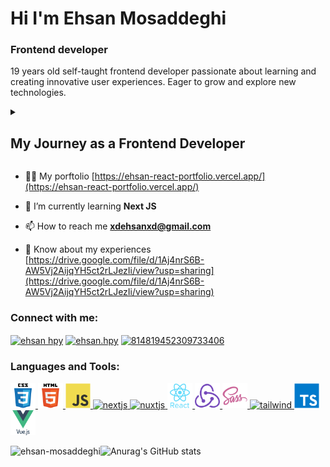 <h1 >Hi I'm Ehsan Mosaddeghi</h1>
<h3 >Frontend developer</h3>

<p>
  19 years old self-taught frontend developer passionate about learning and creating innovative user experiences. Eager to grow and explore new technologies.
</p>

<details>
<summary><h2>My Journey as a Frontend Developer</h2></summary>
My fascination with frontend development began when I was just 16. I that I had a creative streak and a passion for working with design and colors. As I delved deeper into the world of coding, I realized that frontend development was the perfect blend of art and technology. I found myself drawn to the idea of bringing designs to life, creating interactive experiences, and making a visual impact. It was then that I knew I wanted to pursue a career in frontend development, and I've been hooked ever since!
</details>


- 👨‍💻 My porftolio [https://ehsan-react-portfolio.vercel.app/](https://ehsan-react-portfolio.vercel.app/)
  
- 🌱 I’m currently learning **Next JS**

- 📫 How to reach me **xdehsanxd@gmail.com**

- 📄 Know about my experiences [https://drive.google.com/file/d/1Aj4nrS6B-AW5Vj2AijqYH5ct2rLJezIi/view?usp=sharing](https://drive.google.com/file/d/1Aj4nrS6B-AW5Vj2AijqYH5ct2rLJezIi/view?usp=sharing)


<h3 align="left">Connect with me:</h3>
<p align="left">
<a href="https://linkedin.com/in/ehsan hpy" target="blank"><img align="center" src="https://raw.githubusercontent.com/rahuldkjain/github-profile-readme-generator/master/src/images/icons/Social/linked-in-alt.svg" alt="ehsan hpy" height="30" width="40" /></a>
<a href="https://instagram.com/ehsan.hpy" target="blank"><img align="center" src="https://raw.githubusercontent.com/rahuldkjain/github-profile-readme-generator/master/src/images/icons/Social/instagram.svg" alt="ehsan.hpy" height="30" width="40" /></a>
<a href="https://discord.gg/814819452309733406" target="blank"><img align="center" src="https://raw.githubusercontent.com/rahuldkjain/github-profile-readme-generator/master/src/images/icons/Social/discord.svg" alt="814819452309733406" height="30" width="40" /></a>
</p>

<h3 align="left">Languages and Tools:</h3>
<p align="left"> <a href="https://www.w3schools.com/css/" target="_blank" rel="noreferrer"> <img src="https://raw.githubusercontent.com/devicons/devicon/master/icons/css3/css3-original-wordmark.svg" alt="css3" width="40" height="40"/> </a> <a href="https://www.w3.org/html/" target="_blank" rel="noreferrer"> <img src="https://raw.githubusercontent.com/devicons/devicon/master/icons/html5/html5-original-wordmark.svg" alt="html5" width="40" height="40"/> </a> <a href="https://developer.mozilla.org/en-US/docs/Web/JavaScript" target="_blank" rel="noreferrer"> <img src="https://raw.githubusercontent.com/devicons/devicon/master/icons/javascript/javascript-original.svg" alt="javascript" width="40" height="40"/> </a> <a href="https://nextjs.org/" target="_blank" rel="noreferrer"> <img src="https://cdn.worldvectorlogo.com/logos/nextjs-2.svg" alt="nextjs" width="40" height="40"/> </a> <a href="https://nuxtjs.org/" target="_blank" rel="noreferrer"> <img src="https://www.vectorlogo.zone/logos/nuxtjs/nuxtjs-icon.svg" alt="nuxtjs" width="40" height="40"/> </a> <a href="https://reactjs.org/" target="_blank" rel="noreferrer"> <img src="https://raw.githubusercontent.com/devicons/devicon/master/icons/react/react-original-wordmark.svg" alt="react" width="40" height="40"/> </a> <a href="https://redux.js.org" target="_blank" rel="noreferrer"> <img src="https://raw.githubusercontent.com/devicons/devicon/master/icons/redux/redux-original.svg" alt="redux" width="40" height="40"/> </a> <a href="https://sass-lang.com" target="_blank" rel="noreferrer"> <img src="https://raw.githubusercontent.com/devicons/devicon/master/icons/sass/sass-original.svg" alt="sass" width="40" height="40"/> </a> <a href="https://tailwindcss.com/" target="_blank" rel="noreferrer"> <img src="https://www.vectorlogo.zone/logos/tailwindcss/tailwindcss-icon.svg" alt="tailwind" width="40" height="40"/> </a> <a href="https://www.typescriptlang.org/" target="_blank" rel="noreferrer"> <img src="https://raw.githubusercontent.com/devicons/devicon/master/icons/typescript/typescript-original.svg" alt="typescript" width="40" height="40"/> </a> <a href="https://vuejs.org/" target="_blank" rel="noreferrer"> <img src="https://raw.githubusercontent.com/devicons/devicon/master/icons/vuejs/vuejs-original-wordmark.svg" alt="vuejs" width="40" height="40"/> </a> </p>



<p><img align="left" src="https://github-readme-stats.vercel.app/api/top-langs?username=ehsan-mosaddeghi&show_icons=true&locale=en&layout=compact&theme=calm" alt="ehsan-mosaddeghi" /></p>

![Anurag's GitHub stats](https://github-readme-stats.vercel.app/api?username=Ehsan-Mosaddeghi&show_icons=true&theme=calm)


